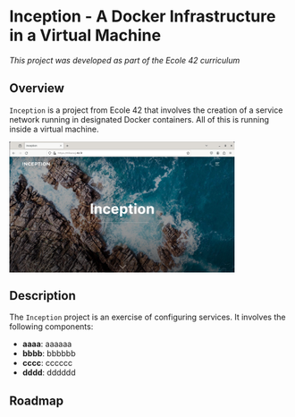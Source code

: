 # Inception - A Docker Infrastructure in a Virtual Machine

*This project was developed as part of the Ecole 42 curriculum*

## Overview

`Inception` is a project from Ecole 42 that involves the creation of a service network running in designated Docker containers. All of this is running inside a virtual machine.

<img src="imgs/inception.png" width="80%" align="center">

## Description

The `Inception` project is an exercise of configuring services. It involves the following components:

- **aaaa**: aaaaaa
- **bbbb**: bbbbbb
- **cccc**: cccccc
- **dddd**: dddddd

## Roadmap